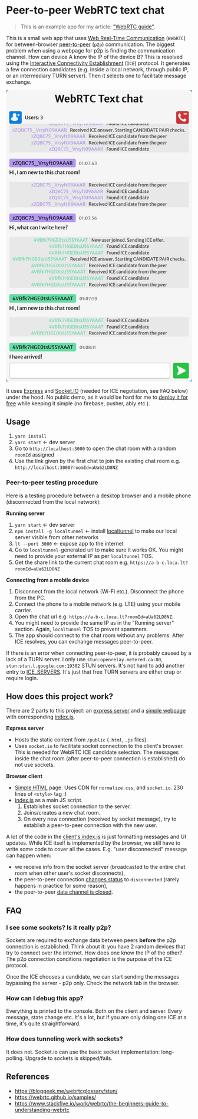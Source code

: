 # Peer-to-peer WebRTC text chat

> This is an example app for my article: ["WebRTC guide"](https://www.sctheblog.com/blog/webrtc-intro/).

This is a small web app that uses [Web Real-Time Communication](https://en.wikipedia.org/wiki/WebRTC) (`WebRTC`) for between-browser [peer-to-peer](https://en.wikipedia.org/wiki/Peer-to-peer) (`p2p`) communication. The biggest problem when using a webpage for p2p is finding the communication channel. How can device A know the IP of the device B? This is resolved using the [Interactive Connectivity Establishment](https://en.wikipedia.org/wiki/Interactive_Connectivity_Establishment) (`ICE`) protocol. It generates a few connection candidates (e.g. inside a local network, through public IP, or an intermediary TURN server). Then it selects one to facilitate message exchange.

![Chat between 3 users](gh-images/webrtc-text-chat.png?raw=true)

It uses [Express](https://expressjs.com/) and [Socket.IO](https://socket.io/) (needed for ICE negotiation, see FAQ below) under the hood. No public demo, as it would be hard for me to [deploy it for free](https://vercel.com/guides/do-vercel-serverless-functions-support-websocket-connections) while keeping it simple (no firebase, pusher, ably etc.).

## Usage

1. `yarn install`
1. `yarn start` <- dev server
1. Go to `http://localhost:3000` to open the chat room with a random `roomId` assigned
1. Use the link given by the first chat to join the existing chat room e.g. `http://localhost:3000?roomId=aUa62LD8NZ`

### Peer-to-peer testing procedure

Here is a testing procedure between a desktop browser and a mobile phone (disconnected from the local network):

**Running server**

1. `yarn start` <- dev server
2. `npm install -g localtunnel` <- install [localtunnel](https://theboroer.github.io/localtunnel-www/) to make our local server visible from other networks
3. `lt --port 3000` <- expose app to the internet
4. Go to `localtunnel`-generated url to make sure it works OK. You might need to provide your external IP as per `localtunnel` TOS.
5. Get the share link to the current chat room e.g. `https://a-b-c.loca.lt?roomId=aUa62LD8NZ`

**Connecting from a mobile device**

1. Disconnect from the local network (Wi-Fi etc.). Disconnect the phone from the PC.
2. Connect the phone to a mobile network (e.g. LTE) using your mobile carrier.
3. Open the chat url e.g. `https://a-b-c.loca.lt?roomId=aUa62LD8NZ`.
4. You might need to provide the same IP as in the "Running server" section. Again, `localtunnel` TOS to prevent spammers.
5. The app should connect to the chat room without any problems. After ICE resolves, you can exchange messages peer-to-peer.

If there is an error when connecting peer-to-peer, it is probably caused by a lack of a TURN server. I only use `stun:openrelay.metered.ca:80`, `stun:stun.l.google.com:19302` STUN servers. It's not hard to add another entry to [ICE_SERVERS](public/index.js#L148). It's just that free TURN servers are either crap or require login.

## How does this project work?

There are 2 parts to this project: an [express server](src/app.js) and a [simple webpage](public/index.html) with corresponding [index.js](public/index.js).

**Express server**

- Hosts the static content from `/public` (`.html`, `.js` files).
- Uses `socket.io` to facilitate socket connection to the client's browser. This is needed for WebRTC ICE candidate selection. The messages inside the chat room (after peer-to-peer connection is established) do not use sockets.

**Browser client**

- [Simple HTML](public/index.html) page. Uses CDN for `normalize.css`, and `socket.io`. 230 lines of `<style>` tag :)
- [index.js](public/index.js) as a main JS script.
  1. Establishes socket connection to the server.
  2. Joins/creates a new chat room.
  3. On every new connection (received by socket message), try to establish a peer-to-peer connection with the new user.

A lot of the code in the [client's index.js](public/index.js) is just formatting messages and UI updates. While ICE itself is implemented by the browser, we still have to write some code to cover all the cases. E.g. "user disconnected" message can happen when:

- we receive info from the socket server (broadcasted to the entire chat room when other user's socket disconnects),
- the peer-to-peer connection [changes status](https://developer.mozilla.org/en-US/docs/Web/API/RTCPeerConnection/connectionstatechange_event) to `disconnected` (rarely happens in practice for some reason),
- the peer-to-peer [data channel is closed](https://developer.mozilla.org/en-US/docs/Web/API/RTCDataChannel/close_event).

## FAQ

### I see some sockets? Is it really p2p?

Sockets are required to exchange data between peers **before** the p2p connection is established. Think about it: you have 2 random devices that try to connect over the internet. How does one know the IP of the other? The p2p connection conditions negotiation is the purpose of the ICE protocol.

Once the ICE chooses a candidate, we can start sending the messages bypassing the server - p2p only. Check the network tab in the browser.

### How can I debug this app?

Everything is printed to the console. Both on the client and server. Every message, state change etc. It's a lot, but if you are only doing one ICE at a time, it's quite straightforward.

### How does tunneling work with sockets?

It does not. Socket.io can use the basic socket implementation: long-polling. Upgrade to sockets is skipped/fails.

## References

- https://bloggeek.me/webrtcglossary/stun/
- https://webrtc.github.io/samples/
- https://www.stackfive.io/work/webrtc/the-beginners-guide-to-understanding-webrtc
